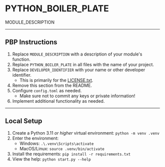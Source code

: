 # PYTHON_BOILER_PLATE

MODULE_DESCRIPTION

---

## PBP Instructions

1. Replace `MODULE_DESCRIPTION` with a description of your module's function.
1. Replace `PYTHON_BOILER_PLATE` in all files with the name of your project.
1. Replace `DEVELOPER_IDENTIFIER` with your name or other developer identifier.
    * This is primarily for the [LICENSE.txt](./LICENSE.txt).
1. Remove this section from the README.
1. Configure `config.toml` as needed.
    * Make sure not to commit any keys or private information!
1. Implement additional functionality as needed.

---

## Local Setup

1. Create a Python 3.11 *or higher* virtual environment: `python -m venv .venv`
1. Enter the environment:
    * Windows: `.\.venv\Scripts\activate`
    * MacOS/Linux: `source .venv/bin/activate`
1. Install the requirements: `pip install -r requirements.txt`
1. View the help: `python start.py --help`
